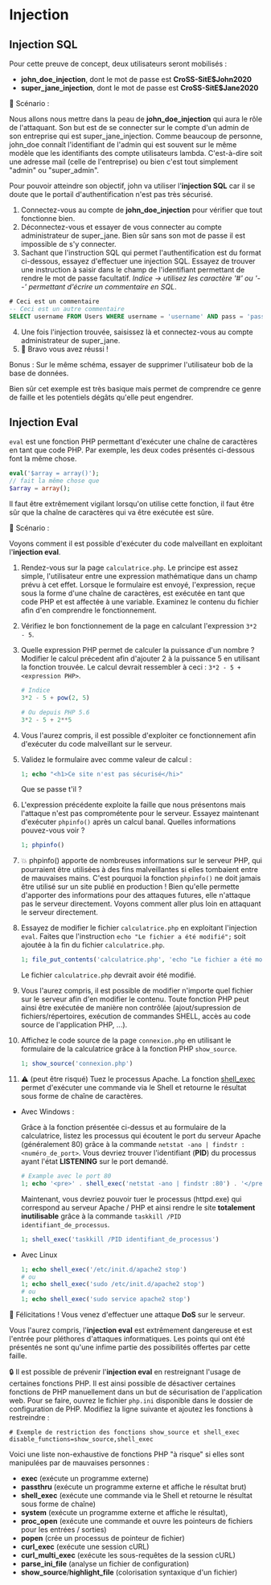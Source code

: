 # Injection

## Injection SQL

Pour cette preuve de concept, deux utilisateurs seront mobilisés :

- **john_doe_injection**, dont le mot de passe est **CroSS-SitE\$John2020**
- **super_jane_injection**, dont le mot de passe est **CroSS-SitE\$Jane2020**

:bookmark_tabs: Scénario :

Nous allons nous mettre dans la peau de **john_doe_injection** qui aura le rôle de l'attaquant. Son but est de se connecter sur le compte d'un admin de son entreprise qui est super_jane_injection.
Comme beaucoup de personne, john_doe connaît l'identifiant de l'admin qui est souvent sur le même modèle que les identifiants des compte utilisateurs lambda. C'est-à-dire soit une adresse mail (celle de l'entreprise) ou bien c'est tout simplement "admin" ou "super_admin".

Pour pouvoir atteindre son objectif, john va utiliser l'**injection SQL** car il se doute que le portail d'authentification n'est pas très sécurisé.

1. Connectez-vous au compte de **john_doe_injection** pour vérifier que tout fonctionne bien.
2. Déconnectez-vous et essayer de vous connecter au compte administrateur de super_jane. Bien sûr sans son mot de passe il est impossible de s'y connecter.
3. Sachant que l'instruction SQL qui permet l'authentification est du format ci-dessous, essayez d'effectuer une injection SQL. Essayez de trouver une instruction à saisir dans le champ de l'identifiant permettant de rendre le mot de passe facultatif. _Indice -> utilisez les caractère '#' ou '--' permettant d'écrire un commentaire en SQL_.

```sql
# Ceci est un commentaire
-- Ceci est un autre commentaire
SELECT username FROM Users WHERE username = 'username' AND pass = 'password';
```

4. Une fois l'injection trouvée, saisissez là et connectez-vous au compte administrateur de super_jane.
5. :tada: Bravo vous avez réussi !

Bonus : Sur le même schéma, essayer de supprimer l'utilisateur bob de la base de données.

Bien sûr cet exemple est très basique mais permet de comprendre ce genre de faille et les potentiels dégâts qu'elle peut engendrer.

## Injection Eval

`eval` est une fonction PHP permettant d'exécuter une chaîne de caractères en tant que code PHP. Par exemple, les deux codes présentés ci-dessous font la même chose.

```php
eval('$array = array()');
// fait la même chose que
$array = array();
```

Il faut être extrêmement vigilant lorsqu'on utilise cette fonction, il faut être sûr que la chaîne de caractères qui va être exécutée est sûre.

:bookmark_tabs: Scénario :

Voyons comment il est possible d'exécuter du code malveillant en exploitant l'**injection eval**.

1. Rendez-vous sur la page `calculatrice.php`. Le principe est assez simple, l'utilisateur entre une expression mathématique dans un champ prévu à cet effet. Lorsque le formulaire est envoyé, l'expression, reçue sous la forme d'une chaîne de caractères, est exécutée en tant que code PHP et est affectée à une variable. Examinez le contenu du fichier afin d'en comprendre le fonctionnement.
2. Vérifiez le bon fonctionnement de la page en calculant l'expression `3*2 - 5`.
3. Quelle expression PHP permet de calculer la puissance d'un nombre ? Modifier le calcul précedent afin d'ajouter 2 à la puissance 5 en utilisant la fonction trouvée. Le calcul devrait ressembler à ceci : `3*2 - 5 + <expression PHP>`.

   ```php
   # Indice
   3*2 - 5 + pow(2, 5)

   # Ou depuis PHP 5.6
   3*2 - 5 + 2**5
   ```

4. Vous l'aurez compris, il est possible d'exploiter ce fonctionnement afin d'exécuter du code malveillant sur le serveur.
5. Validez le formulaire avec comme valeur de calcul :

   ```php
   1; echo "<h1>Ce site n'est pas sécurisé</hi>"
   ```

   Que se passe t'il ?

6. L'expression précédente exploite la faille que nous présentons mais l'attaque n'est pas comprométente pour le serveur. Essayez maintenant d'exécuter `phpinfo()` après un calcul banal. Quelles informations pouvez-vous voir ?

   ```php
   1; phpinfo()
   ```

7. :collision: phpinfo() apporte de nombreuses informations sur le serveur PHP, qui pourraient être utilisées à des fins malveillantes si elles tombaient entre de mauvaises mains. C'est pourquoi la fonction `phpinfo()` ne doit jamais être utilisé sur un site publié en production ! Bien qu'elle permette d'apporter des informations pour des attaques futures, elle n'attaque pas le serveur directement. Voyons comment aller plus loin en attaquant le serveur directement.
8. Essayez de modifier le fichier `calculatrice.php` en exploitant l'injection `eval`. Faites que l'instruction `echo "Le fichier a été modifié";` soit ajoutée à la fin du fichier `calculatrice.php`.

   ```php
   1; file_put_contents('calculatrice.php', 'echo "Le fichier a été modifié";', FILE_APPEND | LOCK_EX);
   ```

   Le fichier `calculatrice.php` devrait avoir été modifié.

9. Vous l'aurez compris, il est possible de modifier n'importe quel fichier sur le serveur afin d'en modifier le contenu. Toute fonction PHP peut ainsi être exécutée de manière non contrôlée (ajout/supression de fichiers/répertoires, exécution de commandes SHELL, accès au code source de l'application PHP, ...).
10. Affichez le code source de la page `connexion.php` en utilisant le formulaire de la calculatrice grâce à la fonction PHP `show_source`.

    ```php
    1; show_source('connexion.php')
    ```

11. :warning: (peut être risqué) Tuez le processus Apache. La fonction [shell_exec](https://www.php.net/manual/fr/function.shell-exec.php) permet d'exécuter une commande via le Shell et retourne le résultat sous forme de chaîne de caractères.

- Avec Windows :

  Grâce à la fonction présentée ci-dessus et au formulaire de la calculatrice, listez les processus qui écoutent le port du serveur Apache (généralement 80) grâce à la commande `netstat -ano | findstr :<numéro_de_port>`. Vous devriez trouver l'identifiant (**PID**) du processus ayant l'état **LISTENING** sur le port demandé.

  ```php
  # Example avec le port 80
  1; echo '<pre>' . shell_exec('netstat -ano | findstr :80') . '</pre>'
  ```

  Maintenant, vous devriez pouvoir tuer le processus (httpd.exe) qui correspond au serveur Apache / PHP et ainsi rendre le site **totalement inutilisable** grâce à la commande `taskkill /PID identifiant_de_processus`.

  ```php
  1; shell_exec('taskkill /PID identifiant_de_processus')
  ```

- Avec Linux

    ```php
    1; echo shell_exec('/etc/init.d/apache2 stop')
    # ou
    1; echo shell_exec('sudo /etc/init.d/apache2 stop')
    # ou
    1; echo shell_exec('sudo service apache2 stop')
    ```

:tada: Félicitations ! Vous venez d'effectuer une attaque **DoS** sur le serveur.

Vous l'aurez compris, l'**injection eval** est extrêmement dangereuse et est l'entrée pour pléthores d'attaques informatiques. Les points qui ont été présentés ne sont qu'une infime partie des possibilités offertes par cette faille.

:lock: Il est possible de prévenir l'**injection eval** en restreignant l'usage de certaines fonctions PHP. Il est ainsi possible de désactiver certaines fonctions de PHP manuellement dans un but de sécurisation de l'application web. Pour se faire, ouvrez le fichier `php.ini` disponible dans le dossier de configuration de PHP. Modifiez la ligne suivante et ajoutez les fonctions à restreindre :

```
# Exemple de restriction des fonctions show_source et shell_exec
disable_functions=show_source,shell_exec
```

Voici une liste non-exhaustive de fonctions PHP "à risque" si elles sont manipulées par de mauvaises personnes :

- **exec** (exécute un programme externe)
- **passthru** (exécute un programme externe et affiche le résultat brut)
- **shell_exec** (exécute une commande via le Shell et retourne le résultat sous forme de chaîne)
- **system** (exécute un programme externe et affiche le résultat),
- **proc_open** (exécute une commande et ouvre les pointeurs de fichiers pour les entrées / sorties)
- **popen** (crée un processus de pointeur de fichier)
- **curl_exec** (exécute une session cURL)
- **curl_multi_exec** (exécute les sous-requêtes de la session cURL)
- **parse_ini_file** (analyse un fichier de configuration)
- **show_source**/**highlight_file** (colorisation syntaxique d'un fichier)
